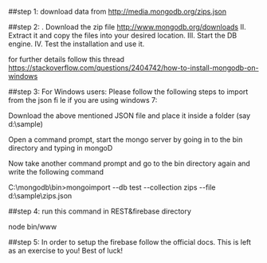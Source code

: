 ##step 1:
download data from http://media.mongodb.org/zips.json 

##step 2:
. Download the zip file http://www.mongodb.org/downloads
II. Extract it and copy the files into your desired location.
III. Start the DB engine.
IV. Test the installation and use it.

for further details follow this thread
https://stackoverflow.com/questions/2404742/how-to-install-mongodb-on-windows

##step 3:
For Windows users: Please follow the following steps to import from the json fi
le if you are using windows 7:

Download the above mentioned JSON file and place it inside a folder (say d:\sample)

Open a command prompt, start the mongo server by going in to the bin directory and typing in mongoD

Now take another command prompt and go to the bin directory again and write the following command

C:\mongodb\bin>mongoimport --db test --collection zips --file d:\sample\zips.json

##step 4:
run this command in REST&firebase directory

node bin/www

##step 5:
In order to setup the firebase follow the official docs. This is left as an exercise to you!
Best of luck!


